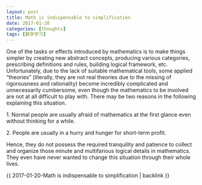 ```yaml
---
layout: post
title: Math is indispensable to simplification
date: 2017-01-20
categories: [thoughts]
tags: [数学学习]
---
```


One of the tasks or effects introduced by mathematics is to make things simpler by creating new abstract concepts, producing various categories, prescribing definitions and rules, building logical framework, etc. Unfortunately, due to the lack of suitable mathematical tools, some applied “theories” (literally, they are not real theories due to the missing of rigorousness and rationality) become incredibly complicated and unnecessarily cumbersome, even though the mathematics to be involved are not at all difficult to play with. There may be two reasons in the following explaining this situation.

1\. Normal people are usually afraid of mathematics at the first glance even without thinking for a while.

2\. People are usually in a hurry and hunger for short-term profit.

Hence, they do not possess the required tranquility and patience to collect and organize those minute and multifarious logical details in mathematics. They even have never wanted to change this situation through their whole lives.

{{ 2017-01-20-Math is indispensable to simplification | backlink }}
